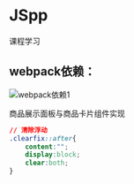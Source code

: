 # JSpp
课程学习

## webpack依赖：

![webpack依赖1](F:\Rain\JSpp\img\webpack依赖1.png)

商品展示面板与商品卡片组件实现

```css
// 清除浮动
.clearfix::after{
    content:"";
    display:block;
    clear:both;
}
```

